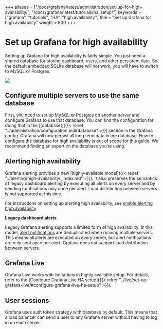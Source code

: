 +++
aliases = ["/docs/grafana/latest/administration/set-up-for-high-availability/", "/docs/grafana/latest/tutorials/ha_setup/"]
keywords = ["grafana", "tutorials", "HA", "high availability"]
title = "Set up Grafana for high availability"
weight = 800
+++

# Set up Grafana for high availability

Setting up Grafana for high availability is fairly simple. You just need a shared database for storing dashboard, users,
and other persistent data. So the default embedded SQLite database will not work, you will have to switch to MySQL or Postgres.

<div class="text-center">
  <img src="/static/img/docs/tutorials/grafana-high-availability.png"  max-width= "800px" class="center" />
</div>

## Configure multiple servers to use the same database

First, you need to set up MySQL or Postgres on another server and configure Grafana to use that database.
You can find the configuration for doing that in the [[database]]({{< relref "../administration/configuration.md#database" >}}) section in the Grafana config.
Grafana will now persist all long term data in the database. How to configure the database for high availability is out of scope for this guide. We recommend finding an expert on the database you're using.

## Alerting high availability

Grafana alerting provides a new [highly-available model]({{< relref "../alerting/high-availability/_index.md" >}}). It also preserves the semantics of legacy dashboard alerting by executing all alerts on every server and by sending notifications only once per alert. Load distribution between servers is not supported at this time.

For instructions on setting up alerting high availability, see [enable alerting high availability](https://grafana.com/docs/grafana/next/alerting/old-alerting/notifications/).

**Legacy dashboard alerts**

Legacy Grafana alerting supports a limited form of high availability. In this model, [alert notifications](https://grafana.com/docs/grafana/next/alerting/old-alerting/notifications/) are deduplicated when running multiple servers. This means all alerts are executed on every server, but alert notifications are only sent once per alert. Grafana does not support load distribution between servers.

## Grafana Live

Grafana Live works with limitations in highly available setup. For details, refer to the [Configure Grafana Live HA setup]({{< relref "../live/set-up-grafana-live/#configure-grafana-live-ha-setup" >}}).

## User sessions

Grafana uses auth token strategy with database by default. This means that a load balancer can send a user to any Grafana server without having to log in on each server.

